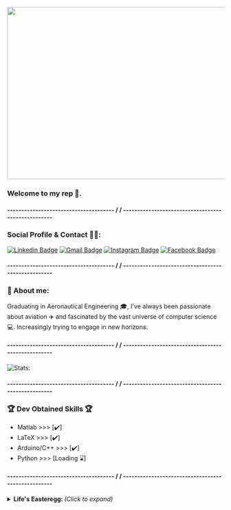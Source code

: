 
<img align="centered" width="1000" height="400" src="https://hackernoon.com/images/f2px36fy.gif">

### Welcome to my rep 👋.

#### -------------------------------------- / / ---------------------------------------------------

### Social Profile & Contact :man_technologist::
[![Linkedin Badge](https://img.shields.io/badge/-JoaoCioffi-blue?style=flat-square&logo=Linkedin&logoColor=white&link=https://www.linkedin.com/in/jo%C3%A3o-raphael-cioffi-b11549156/)](https://www.linkedin.com/in/jo%C3%A3o-raphael-cioffi-b11549156/)
[![Gmail Badge](https://img.shields.io/badge/-joaorcioffi@gmail.com-c14438?style=flat-square&logo=Gmail&logoColor=white&link=mailto:joaorcioffi@gmail.com)](mailto:joaorcioffi@gmail.com)
[![Instagram Badge](https://img.shields.io/badge/-see_0ff-a43b9d?style=flat-square&logo=Instagram&logoColor=white&link=https://www.instagram.com/see_0ff/)](https://www.instagram.com/see_0ff/)
[![Facebook Badge](https://img.shields.io/badge/-JoaoCioffi-a43b9d?style=flat-square&logo=Facebook&logoColor=white&link=https://www.facebook.com/joao.cioffi.35/)](https://www.facebook.com/joao.cioffi.35/)

#### -------------------------------------- / / ---------------------------------------------------

### 📖 About me:

Graduating in Aeronautical Engineering 🎓, I've always been passionate about aviation ✈️ and fascinated by the vast universe of computer science 💻. Increasingly trying to engage in new horizons.

#### -------------------------------------- / / ---------------------------------------------------


![Stats:](https://github-readme-stats.vercel.app/api?username=JoaoCioffi&show_icons=true&theme=dracula&title_color=00ea00)


#### -------------------------------------- / / ---------------------------------------------------

### 🏆 Dev Obtained Skills 🏆
- Matlab >>> [✔️]
- LaTeX >>> [✔️]
- Arduino/C++ >>> [✔️]
- Python >>> [Loading ⌛]

#### -------------------------------------- / / ---------------------------------------------------

<details>
<summary> <b> Life's Easteregg: </b> <i>(Click to expand)</i> </summary>

<img align="left" width="200" height="200" src="https://media.tenor.com/images/d1d7f6ef9cf24497a9d61b0a83a0f50e/tenor.gif">

</details>

